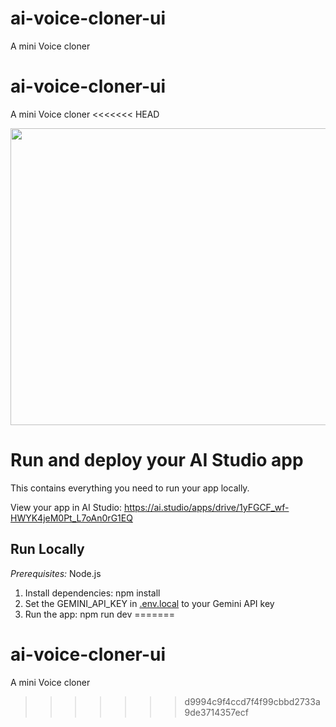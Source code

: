 # ai-voice-cloner-ui
A mini Voice cloner
# ai-voice-cloner-ui
A mini Voice cloner
<<<<<<< HEAD
<div align="center">
<img width="1200" height="475" alt="GHBanner" src="https://github.com/user-attachments/assets/0aa67016-6eaf-458a-adb2-6e31a0763ed6" />
</div>

# Run and deploy your AI Studio app

This contains everything you need to run your app locally.

View your app in AI Studio: https://ai.studio/apps/drive/1yFGCF_wf-HWYK4jeM0Pt_L7oAn0rG1EQ

## Run Locally

*Prerequisites:*  Node.js


1. Install dependencies:
   npm install
2. Set the GEMINI_API_KEY in [.env.local](.env.local) to your Gemini API key
3. Run the app:
   npm run dev
=======
# ai-voice-cloner-ui
A mini Voice cloner
>>>>>>> d9994c9f4ccd7f4f99cbbd2733a9de3714357ecf
